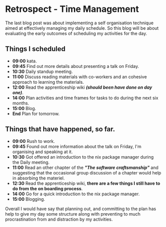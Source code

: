 # Retrospect - Time Management

The last blog post was about implementing a self organisation technique aimed at effectively managing my daily schedule. So this blog will be about evaluating the early outcomes of scheduling my activities for the day.

## Things I scheduled
+ __09:00__ kata.
+ __09:45__ Find out more details about presenting a talk on Friday.
+ __10:30__ Daily standup meeting.
+ __11:00__ Discuss reading materials with co-workers and an cohesive approach to learning the materials.
+ __12:00__ Read the apprenticeship wiki ***(should been have done on day one)***.
+ __14:00__ Plan activities and time frames for tasks to do during the next six months.
+ __15:00__ Blog.
+ __End__ Plan for tomorrow.

## Things that have happened, so far.
+ __09:00__ Rush to work.
+ __09:45__ Found out more information about the talk on Friday, I'm organising and speaking at it.
+ __10:30__ Got offered an introduction to the nix package manager during the Daily meeting.
+ __11:00__ Read an other chapter of the ***"The software craftsmanship"*** and suggesting that the occasional group discussion of a chapter would help in absorbing the materiel.
+ __12:30__ Read the apprenticeship wiki, __there are a few things I still have to do from the on boarding process__.
+ __14:00__ Go for a quick introduction to the nix package manager.
+ __15:00__ Blogging.

Overall I would have say that planning out, and committing to the plan has help to give my day some structure along with preventing to much procrastination from and distraction by my activities.

